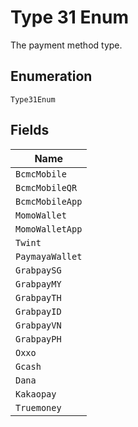 
# Type 31 Enum

The payment method type.

## Enumeration

`Type31Enum`

## Fields

| Name |
|  --- |
| `BcmcMobile` |
| `BcmcMobileQR` |
| `BcmcMobileApp` |
| `MomoWallet` |
| `MomoWalletApp` |
| `Twint` |
| `PaymayaWallet` |
| `GrabpaySG` |
| `GrabpayMY` |
| `GrabpayTH` |
| `GrabpayID` |
| `GrabpayVN` |
| `GrabpayPH` |
| `Oxxo` |
| `Gcash` |
| `Dana` |
| `Kakaopay` |
| `Truemoney` |

